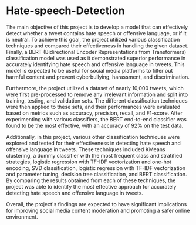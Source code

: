# Hate-speech-Detection
The main objective of this project is to develop a model that can effectively detect whether a tweet contains hate speech or offensive language, or if it is neutral. To achieve this goal, the project utilized various classification techniques and compared their effectiveness in handling the given dataset. Finally, a BERT (Bidirectional Encoder Representations from Transformers) classification model was used as it demonstrated superior performance in accurately identifying hate speech and offensive language in tweets. This model is expected to be useful for social media platforms to filter out harmful content and prevent cyberbullying, harassment, and discrimination.

Furthermore, the project utilized a dataset of nearly 10,000 tweets, which were first pre-processed to remove any irrelevant information and split into training, testing, and validation sets. The different classification techniques were then applied to these sets, and their performances were evaluated based on metrics such as accuracy, precision, recall, and F1-score. After experimenting with various classifiers, the BERT end-to-end classifier was found to be the most effective, with an accuracy of 92% on the test data.

Additionally, in this project, various other classification techniques were explored and tested for their effectiveness in detecting hate speech and offensive language in tweets. These techniques included KMeans clustering, a dummy classifier with the most frequent class and stratified strategies, logistic regression with TF-IDF vectorization and one-hot encoding, SVD classification, logistic regression with TF-IDF vectorization and parameter tuning, decision tree classification, and BERT classification. By comparing the results obtained from each of these techniques, the project was able to identify the most effective approach for accurately detecting hate speech and offensive language in tweets. 

Overall, the project's findings are expected to have significant implications for improving social media content moderation and promoting a safer online environment.
